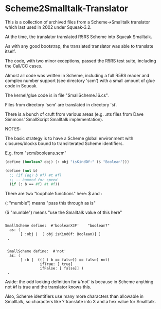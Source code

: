 # Scheme2Smalltalk-Translator

This is a collection of archived files from a Scheme->Smalltalk translator which last used in 2002 under Squeak-3.2.

At the time, the translator translated R5RS Scheme into Squeak Smalltalk.

As with any good bootstrap, the translated translator was able to translate itself.

The code, with two minor exceptions, passed the R5RS test suite, including the Call/CC cases.

Almost all code was written in Scheme, including a full R5RS reader and complex number support (see directory 'scm') with a small amount of glue code in Squeak.

The kernel/glue code is in file "SmallScheme.16.cs".

Files from directory 'scm' are translated in directory 'st'.

There is a bunch of cruft from various areas (e.g. .sts files from Dave Simmons' SmallScript Smalltalk implementation).


NOTES:

The basic strategy is to have a Scheme global environment with closures/blocks bound to transliterated Scheme identifiers.

E.g. from "scm/booleans.scm"


````Scheme
(define (boolean? obj) (: obj "isKindOf:" ($ "Boolean")))

(define (not b) 
  ;; (if (eq? b #f) #t #f) 
  ;; -- bummed for speed
  (if (: b == #f) #t #f))
````

There are two "loophole functions" here:  $ and :

(: "mumble") means "pass this through as is"

($ "mumble") means "use the Smalltalk value of this here"

````Smalltalk

SmallScheme define:  #'booleanX3F'    "boolean?"
  as: ( 
       [ :obj |  ( obj isKindOf: Boolean)] )
 .


 SmallScheme define:  #'not'
  as: ( 
       [ :b |  ((( ( b == false)) == false) not)
               	ifTrue: [ true]
               	ifFalse: [ false]] )
 .
````
Aside: the odd looking definition for #'not' is because in Scheme anything not #f is true and the translator knows this.


Also, Scheme identifiers use many more characters than allowable in Smalltalk, so characters like ? translate into X and a hex value for Smalltalk.
